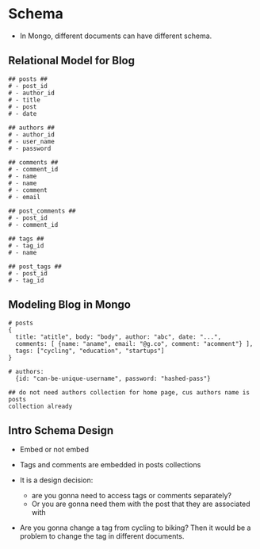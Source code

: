 # Schema

- In Mongo, different documents can have different schema.

## Relational Model for Blog

```shell
## posts ##
# - post_id
# - author_id
# - title
# - post
# - date

## authors ##
# - author_id
# - user_name
# - password

## comments ##
# - comment_id
# - name
# - name
# - comment
# - email

## post_comments ##
# - post_id
# - comment_id

## tags ##
# - tag_id
# - name

## post_tags ##
# - post_id
# - tag_id
```

## Modeling Blog in Mongo

```shell
# posts
{
  title: "atitle", body: "body", author: "abc", date: "...",
  comments: [ {name: "aname", email: "@g.co", comment: "acomment"} ],
  tags: ["cycling", "education", "startups"]
}

# authors:
  {id: "can-be-unique-username", password: "hashed-pass"}

## do not need authors collection for home page, cus authors name is posts
collection already
```

## Intro Schema Design

- Embed or not embed
- Tags and comments are embedded in posts collections
- It is a design decision:
  - are you gonna need to access tags or comments separately?
  - Or you are gonna need them with the post that they are associated with

- Are you gonna change a tag from cycling to biking? Then it would be a problem
  to change the tag in different documents.

